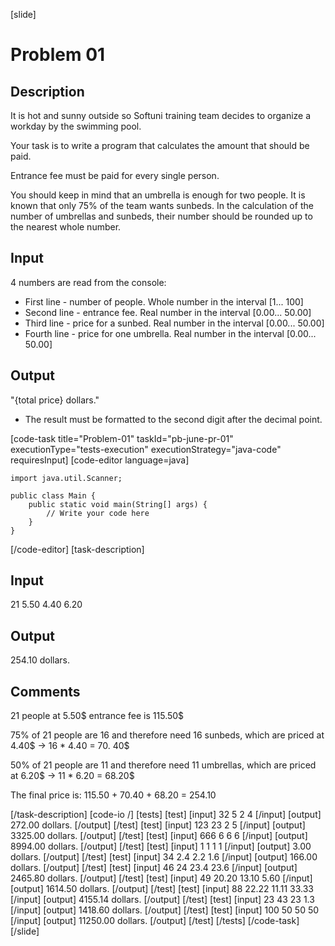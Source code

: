 [slide]
# Problem 01
## Description
It is hot and sunny outside so Softuni training team decides to organize a workday by the swimming pool. 

Your task is to write a program that calculates the amount that should be paid. 

Entrance fee must be paid for every single person. 

You should keep in mind that an umbrella is enough for two people. It is known that only 75% of the team wants sunbeds. In the calculation of the number of umbrellas and sunbeds, their number should be rounded up to the nearest whole number.

## Input
4 numbers are read from the console:
- First line - number of people. Whole number in the interval [1... 100]
- Second line - entrance fee. Real number in the interval [0.00... 50.00]
- Third line - price for a sunbed. Real number in the interval [0.00... 50.00]
- Fourth line - price for one umbrella. Real number in the interval [0.00... 50.00]

## Output
"\{total price\} dollars." 
- The result must be formatted to the second digit after the decimal point.


[code-task title="Problem-01" taskId="pb-june-pr-01" executionType="tests-execution" executionStrategy="java-code" requiresInput]
[code-editor language=java]
```
import java.util.Scanner;

public class Main {
    public static void main(String[] args) {
        // Write your code here
    }
}
```
[/code-editor]
[task-description]
## Input
21
5.50
4.40
6.20

## Output
254.10 dollars.

## Comments 
21 people at 5.50$ entrance fee is 115.50$

75% of 21 people are 16 and therefore need 16 sunbeds, which are priced at 4.40$ -> 16 * 4.40 = 70. 40$

50% of 21 people are 11 and therefore need 11 umbrellas, which are priced at 6.20$ -> 11 * 6.20 = 68.20$

The final price is: 115.50 + 70.40 + 68.20 = 254.10

[/task-description]
[code-io /]
[tests]
[test]
[input]
32
5
2
4
[/input]
[output]
272.00 dollars.
[/output]
[/test]
[test]
[input]
123
23
2
5
[/input]
[output]
3325.00 dollars.
[/output]
[/test]
[test]
[input]
666
6
6
6
[/input]
[output]
8994.00 dollars.
[/output]
[/test]
[test]
[input]
1
1
1
1
[/input]
[output]
3.00 dollars.
[/output]
[/test]
[test]
[input]
34
2.4
2.2
1.6
[/input]
[output]
166.00 dollars.
[/output]
[/test]
[test]
[input]
46
24
23.4
23.6
[/input]
[output]
2465.80 dollars.
[/output]
[/test]
[test]
[input]
49
20.20
13.10
5.60
[/input]
[output]
1614.50 dollars.
[/output]
[/test]
[test]
[input]
88
22.22
11.11
33.33
[/input]
[output]
4155.14 dollars.
[/output]
[/test]
[test]
[input]
23
43
23
1.3
[/input]
[output]
1418.60 dollars.
[/output]
[/test]
[test]
[input]
100
50
50
50
[/input]
[output]
11250.00 dollars.
[/output]
[/test]
[/tests]
[/code-task]
[/slide]